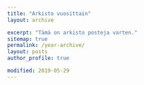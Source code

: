 ```yaml
---
title: "Arkisto vuosittain"
layout: archive

excerpt: "Tämä on arkisto posteja varten."
sitemap: true
permalink: /year-archive/
layout: posts
author_profile: true

modified: 2019-05-29
---
```

